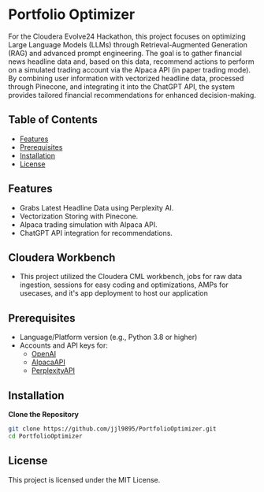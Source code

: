 # Portfolio Optimizer

For the Cloudera Evolve24 Hackathon, this project focuses on optimizing Large Language Models (LLMs) through Retrieval-Augmented Generation (RAG) and advanced prompt engineering. The goal is to gather financial news headline data and, based on this data, recommend actions to perform on a simulated trading account via the Alpaca API (in paper trading mode). By combining user information with vectorized headline data, processed through Pinecone, and integrating it into the ChatGPT API, the system provides tailored financial recommendations for enhanced decision-making.

## Table of Contents

- [Features](#features)
- [Prerequisites](#prerequisites)
- [Installation](#installation)
- [License](#license)

## Features
 
- Grabs Latest Headline Data using Perplexity AI.
- Vectorization Storing with Pinecone.
- Alpaca trading simulation with Alpaca API.
- ChatGPT API integration for recommendations.

## Cloudera Workbench
- This project utilized the Cloudera CML workbench, jobs for raw data ingestion, sessions for easy coding and optimizations, AMPs for usecases, and it's app deployment to host our application

## Prerequisites

- Language/Platform version (e.g., Python 3.8 or higher)
- Accounts and API keys for:
  - [OpenAI](https://platform.openai.com/docs/overview)
  - [AlpacaAPI](https://alpaca.markets/)
  - [PerplexityAPI](https://docs.perplexity.ai/home)

## Installation
**Clone the Repository**

   ```bash
   git clone https://github.com/jjl9895/PortfolioOptimizer.git
   cd PortfolioOptimizer
  ```
## License
This project is licensed under the MIT License.
